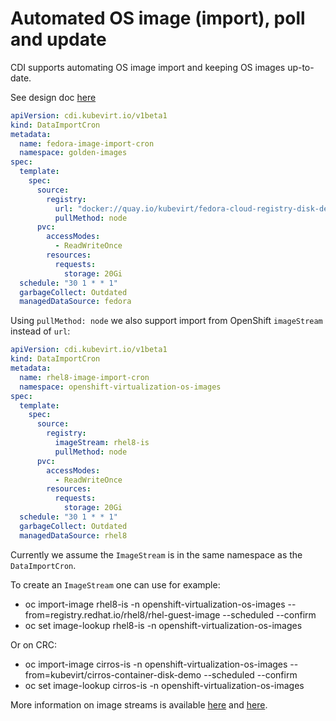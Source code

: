 # Automated OS image (import), poll and update

CDI supports automating OS image import and keeping OS images up-to-date.

See design doc [here](https://github.com/kubevirt/community/blob/main/design-proposals/golden-image-delivery-and-update-pipeline.md)

```yaml
apiVersion: cdi.kubevirt.io/v1beta1
kind: DataImportCron
metadata:
  name: fedora-image-import-cron
  namespace: golden-images
spec:
  template:
    spec:
      source:
        registry:
          url: "docker://quay.io/kubevirt/fedora-cloud-registry-disk-demo:latest"
          pullMethod: node
      pvc:
        accessModes:
          - ReadWriteOnce
        resources:
          requests:
            storage: 20Gi
  schedule: "30 1 * * 1"
  garbageCollect: Outdated
  managedDataSource: fedora
```

Using `pullMethod: node` we also support import from OpenShift `imageStream` instead of `url`:

```yaml
apiVersion: cdi.kubevirt.io/v1beta1
kind: DataImportCron
metadata:
  name: rhel8-image-import-cron
  namespace: openshift-virtualization-os-images
spec:
  template:
    spec:
      source:
        registry:
          imageStream: rhel8-is
          pullMethod: node
      pvc:
        accessModes:
          - ReadWriteOnce
        resources:
          requests:
            storage: 20Gi
  schedule: "30 1 * * 1"
  garbageCollect: Outdated
  managedDataSource: rhel8
```

Currently we assume the `ImageStream` is in the same namespace as the `DataImportCron`.

To create an `ImageStream` one can use for example:
* oc import-image rhel8-is -n openshift-virtualization-os-images --from=registry.redhat.io/rhel8/rhel-guest-image --scheduled --confirm
* oc set image-lookup rhel8-is -n openshift-virtualization-os-images 

Or on CRC:
* oc import-image cirros-is -n openshift-virtualization-os-images --from=kubevirt/cirros-container-disk-demo --scheduled --confirm
* oc set image-lookup cirros-is -n openshift-virtualization-os-images

More information on image streams is available [here](https://docs.openshift.com/container-platform/4.8/openshift_images/image-streams-manage.html) and [here](https://www.tutorialworks.com/openshift-imagestreams).